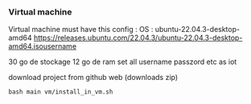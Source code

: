### Virtual machine
Virtual machine must have this config :
OS : ubuntu-22.04.3-desktop-amd64
https://releases.ubuntu.com/22.04.3/ubuntu-22.04.3-desktop-amd64.isousername 

30 go de stockage
12 go de ram
set all username passzord etc as iot

download project from github web (downloads zip)
```
bash main vm/install_in_vm.sh
```